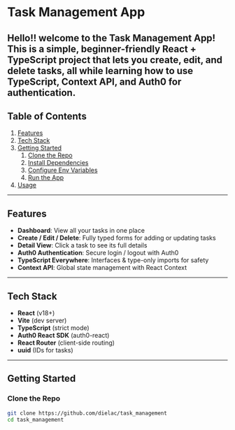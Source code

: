 # Task Management App 

Hello!! welcome to the Task Management App! This is a simple, beginner-friendly React + TypeScript project that lets you create, edit, and delete tasks, all while learning how to use TypeScript, Context API, and Auth0 for authentication.
---

## Table of Contents

1. [Features](#features)  
2. [Tech Stack](#tech-stack)  
3. [Getting Started](#getting-started)  
    1. [Clone the Repo](#clone-the-repo)  
    2. [Install Dependencies](#install-dependencies)  
    3. [Configure Env Variables](#configure-env-variables)  
    4. [Run the App](#run-the-app)  
4. [Usage](#usage)  


---

## Features

- **Dashboard**: View all your tasks in one place  
- **Create / Edit / Delete**: Fully typed forms for adding or updating tasks  
- **Detail View**: Click a task to see its full details  
- **Auth0 Authentication**: Secure login / logout with Auth0  
- **TypeScript Everywhere**: Interfaces & type-only imports for safety  
- **Context API**: Global state management with React Context  

---

## Tech Stack

- **React** (v18+)  
- **Vite** (dev server)  
- **TypeScript** (strict mode)  
- **Auth0 React SDK** (auth0-react)  
- **React Router** (client-side routing)  
- **uuid** (IDs for tasks)  

---

## Getting Started

### Clone the Repo

```bash
git clone https://github.com/dielac/task_management
cd task_management

